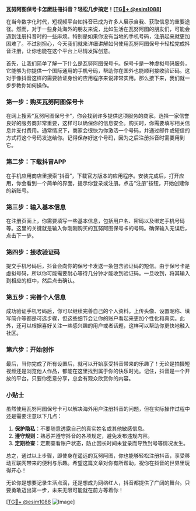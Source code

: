 **瓦努阿图保号卡怎麽註冊抖音？轻松几步搞定！[[TG💪+ @esim1088](https://t.me/s/esim1088)]**

在当今数字化时代，短视频平台如抖音已成为许多人展示自我、获取信息的重要途径。然而，对于一些身处海外的朋友来说，比如生活在瓦努阿图的朋友们，可能会遇到注册抖音时的一些麻烦。特别是如果你没有当地的手机号码，注册起来就更加困难了。不过别担心，今天我们就来详细讲解如何使用瓦努阿图保号卡轻松完成抖音注册，让你也能在这个平台上尽情发挥创意。

首先，让我们简单了解一下什么是瓦努阿图保号卡。保号卡是一种虚拟号码服务，它能够为你提供一个国际通用的手机号码，帮助你在国外也能顺利接收验证码。这对于像抖音这样的需要验证身份的应用程序来说非常实用。那么接下来，我们就一步步教你如何操作。

### 第一步：购买瓦努阿图保号卡

在网上搜索“瓦努阿图保号卡”，你会找到许多提供这项服务的商家。选择一家信誉良好的服务商非常重要，这样可以确保你的信息安全。购买时，你需要填写相关信息并支付费用。通常情况下，商家会很快为你激活一个号码，并通过邮件或短信的方式将这个号码发送给你。记得保存好这个号码，因为之后注册抖音时需要用到它。

### 第二步：下载抖音APP

在手机应用商店里搜索“抖音”，下载官方版本的应用程序。安装完成后，打开应用，你会看到一个简单的界面，提示你登录或注册。点击“注册”按钮，开始创建你的新账号。

### 第三步：输入基本信息

在注册页面上，你需要填写一些基本信息，包括用户名、密码以及绑定手机号码等。这里的关键就是输入你刚刚购买的瓦努阿图保号卡的号码。确保输入无误后，点击下一步。

### 第四步：接收验证码

提交手机号码后，抖音会向你的保号卡发送一条包含验证码的短信。由于保号卡是虚拟号码，所以你可能需要耐心等待几分钟才能收到验证码。一旦收到，将其输入到相应的框中，然后点击确认。

### 第五步：完善个人信息

成功验证手机号码后，你可以继续完善自己的个人资料。上传头像、设置昵称、填写简介等都是可选步骤，但这些细节会让你的账户看起来更加个性化和真实。此外，还可以根据喜好关注一些感兴趣的用户或者话题，这样可以帮助你更快地融入社区。

### 第六步：开始创作

最后，当你完成了所有设置后，就可以开始享受抖音带来的乐趣了！无论是拍摄短视频还是浏览他人作品，都能在这里找到属于你的快乐时光。记住，抖音是一个开放的平台，只要你愿意分享，总会有观众欣赏你的内容。

### 小贴士

虽然使用瓦努阿图保号卡可以解决海外用户注册抖音的问题，但在实际操作过程中还是需要注意以下几点：

1. **保护隐私**：不要随意透露自己的真实姓名或其他敏感信息。
2. **遵守规则**：熟悉并遵守抖音的各项规定，避免发布违规内容。
3. **定期检查**：定期查看账户状态，防止因长时间未登录而导致封号等情况发生。

总之，通过以上步骤，即使身在遥远的瓦努阿图，你也能够轻松注册抖音，享受移动互联网带来的便利与乐趣。希望这篇文章对你有所帮助，祝你在抖音的世界里玩得开心！

无论你是想要记录生活点滴，还是想成为网络红人，抖音都提供了广阔的舞台。只要勇敢迈出第一步，未来无限可能就在前方等着你！

[[TG💪+ @esim1088](https://t.me/s/esim1088) ![Image](https://i.postimg.cc/4NQfJmqS/Snipaste-2025-05-13-00-14-12.png)]